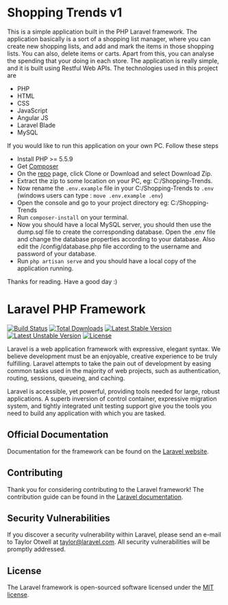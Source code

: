 # Shopping Trends v1

This is a simple application built in the PHP Laravel framework. The application basically is a sort of a shopping list manager, where you can create new shopping lists, and add and mark the items in those shopping lists. You can also, delete items or carts. Apart from this, you can analyse the spending that your doing in each store. The application is really simple, and it is built using Restful Web APIs. The technologies used in this project are

* PHP
* HTML
* CSS
* JavaScript
* Angular JS
* Laravel Blade
* MySQL

If you would like to run this application on your own PC. Follow these steps

* Install PHP >= 5.5.9
* Get [Composer](https://getcomposer.org/)
* On the [repo](https://github.com/CATIGERN/Shopping-Trends-v1) page, click Clone or Download and select Download Zip.
* Extract the zip to some location on your PC, eg: C:/Shopping-Trends.
* Now rename the `.env.example` file in your C:/Shopping-Trends to `.env` (windows users can type : `move .env.example .env`)
* Open the console and go to your project directory eg: C:/Shopping-Trends
* Run `composer-install` on your terminal.
* Now you should have a local MySQL server, you should then use the dump.sql file to create the corresponding database. Open the .env file and change the database properties according to your database. Also edit the /config/database.php file according to the username and password of your database.
* Run `php artisan serve` and you should have a local copy of the application running.

Thanks for reading. Have a good day :)



# Laravel PHP Framework

[![Build Status](https://travis-ci.org/laravel/framework.svg)](https://travis-ci.org/laravel/framework)
[![Total Downloads](https://poser.pugx.org/laravel/framework/d/total.svg)](https://packagist.org/packages/laravel/framework)
[![Latest Stable Version](https://poser.pugx.org/laravel/framework/v/stable.svg)](https://packagist.org/packages/laravel/framework)
[![Latest Unstable Version](https://poser.pugx.org/laravel/framework/v/unstable.svg)](https://packagist.org/packages/laravel/framework)
[![License](https://poser.pugx.org/laravel/framework/license.svg)](https://packagist.org/packages/laravel/framework)

Laravel is a web application framework with expressive, elegant syntax. We believe development must be an enjoyable, creative experience to be truly fulfilling. Laravel attempts to take the pain out of development by easing common tasks used in the majority of web projects, such as authentication, routing, sessions, queueing, and caching.

Laravel is accessible, yet powerful, providing tools needed for large, robust applications. A superb inversion of control container, expressive migration system, and tightly integrated unit testing support give you the tools you need to build any application with which you are tasked.

## Official Documentation

Documentation for the framework can be found on the [Laravel website](http://laravel.com/docs).

## Contributing

Thank you for considering contributing to the Laravel framework! The contribution guide can be found in the [Laravel documentation](http://laravel.com/docs/contributions).

## Security Vulnerabilities

If you discover a security vulnerability within Laravel, please send an e-mail to Taylor Otwell at taylor@laravel.com. All security vulnerabilities will be promptly addressed.

## License

The Laravel framework is open-sourced software licensed under the [MIT license](http://opensource.org/licenses/MIT).
